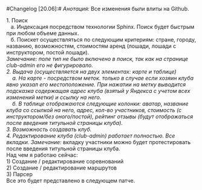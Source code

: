 #Changelog [20.06]:#  _Анотация:_ Все изменения были влиты на Github.<div>1. Поиск</div><div>&nbsp; &nbsp;a. Индексация посредством технологии Sphinx. Поиск будет быстрым при любом объеме данных.</div><div>&nbsp; &nbsp;б. Поискет осуществляться по следующим критериям: стране, городу, названию, возможностям, стоимостям аренд (лошади, лошади с инструктором, постой лошади).&nbsp;</div><div>_Замечание: _поле тип не было включено в поиск, так как на странице club-admin его не фигурировало.</div><div>2. Выдача (осуществляется на двух элементах: карте и таблице)</div><div>&nbsp; &nbsp; а. На карте - посредством меток. только в случае если хозяин клуба явно указал его местоположение. При нажатии на метку выводится подсказка содержащая адрес клуба (взятый у Яндекса с учетом всех изменений метки) и ссылку на него.</div><div>&nbsp; &nbsp; б. В таблице отображаются следующие колонки: аватар, название клуба со ссылкой на него, адрес, кол-во участников, стоимость (с инструктором/без оного/постой), рейтинг отзывы (будут отображаться после введения титульной страницы клуба).</div><div>3. Возможность создавать клуб.</div><div>4. Редактирование клуба (club-admin) работает полностью. Все вкладки._ Замечание:_ вкладку участники можно будет протестировать после введения титульной страницы клуба.</div><div> </div><div> </div><div>Над чем я работаю сейчас:&nbsp;</div><div>1) Создание / редактирование соревнований</div><div>2) Создание / редактирование маршрутов</div><div>3) Парсер</div><div>Все это будет представлено в следующем патче.</div><div>&nbsp; &nbsp;&nbsp;</div>
